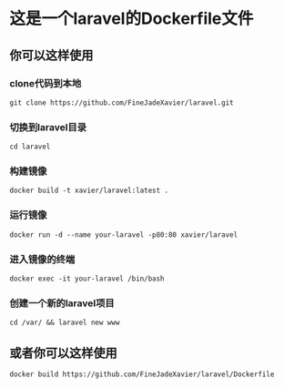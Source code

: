 # 这是一个laravel的Dockerfile文件

## 你可以这样使用

### clone代码到本地
    git clone https://github.com/FineJadeXavier/laravel.git

### 切换到laravel目录
    cd laravel

### 构建镜像
    docker build -t xavier/laravel:latest .

### 运行镜像
    docker run -d --name your-laravel -p80:80 xavier/laravel

### 进入镜像的终端
    docker exec -it your-laravel /bin/bash

### 创建一个新的laravel项目
    cd /var/ && laravel new www


## 或者你可以这样使用
    docker build https://github.com/FineJadeXavier/laravel/Dockerfile